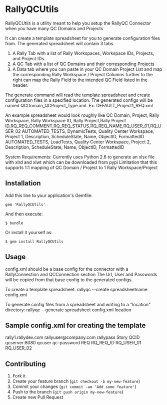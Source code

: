 # RallyQCUtils

RallyQCUtils is a utility meant to help you setup the RallyQC Connector when you have many QC Domains and Projects

It can create a template spreadsheet for you to generate configuration files from.
The generated spreadsheet will contain 3 tabs.
1. A Rally Tab with a list of Rally Workspaces, Workspace IDs, Projects, and Project IDs.
2. A QC Tab with a list of QC Domains and their corresponding Projects
3. A Data tab where you can paste in your QC Domain Project List and map the corresponding Rally Workspace / Project
   Columns further to the right can map the Rally Field to the intended QC Field listed in the header.

The generate command will read the template spreadsheet and create configuration files in a specified location.
The generated configs will be named QCDomain_QCProject_Type.xml.  Ex.  DEFAULT_Project1_REQ.xml

An example spreadsheet would look roughly like
QC Domain, Project, Rally Workspace, Rally Workspace ID, Rally Project,Rally Project ID,RQ_REQ_COMMENT,RQ_REQ_STATUS,RQ_REQ_NAME,RQ_USER_01,RQ_USER_02
AUTOMATED_TESTS, DynamicTests, Quality Center Workspace, Project 1, Description, ScheduleState, Name, ObjectID, FormattedID
AUTOMATED_TESTS, LoadTests, Quality Center Workspace, Project 2, Description, ScheduleState, Name, ObjectID, FormattedID


System Requirements:
Currently uses Python 2.6 to generate an xlsx file with xlrd and xlwt which can be downloaded from pypi
Limitation that this supports 1:1 mapping of QC Domain / Project to 1 Rally Workspace/Project

## Installation

Add this line to your application's Gemfile:

    gem 'RallyQCUtils'

And then execute:

    $ bundle

Or install it yourself as:

    $ gem install RallyQCUtils


## Usage

config.xml should be a base config for the connector with a RallyConnection and QCConnection section
The Url, User and Passwords will be copied from that base config to the generated configs.

To create a template spreadsheet:
rallyqc --create spreadsheetname config.xml

To generate config files from a spreadsheet and writing to a "location" directory:
rallyqc --generate spreadsheet config.xml location


## Sample config.xml for creating the template

<?xml version="1.0"?>
<Config>
  <RallyConnection>
    <Url>rally1.rallydev.com</Url>
    <User>rallyuser@company.com</User>
    <Password>rallypass</Password>
    <ArtifactType>Story</ArtifactType>
    <ExternalIDField>QCID</ExternalIDField>
  </RallyConnection>

  <QCConnection>
    <Url>qcserver:8080</Url>
    <User>qcuser</User>
    <Password>qc-password</Password>
    <ArtifactType>REQ</ArtifactType>
    <IDField>RQ_REQ_ID</IDField>
    <ExternalIDField>RQ_USER_01</ExternalIDField>
    <ExternalEndUserIDField>RQ_USER_02</ExternalEndUserIDField>
  </QCConnection>
</Config>


## Contributing

1. Fork it
2. Create your feature branch (`git checkout -b my-new-feature`)
3. Commit your changes (`git commit -am 'Add some feature'`)
4. Push to the branch (`git push origin my-new-feature`)
5. Create new Pull Request

